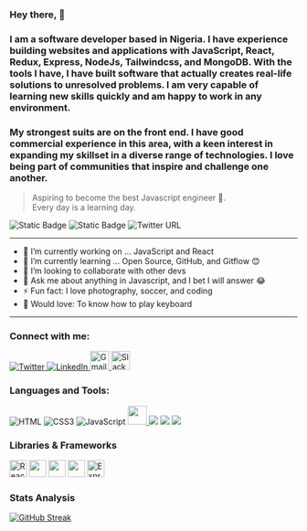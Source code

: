### Hey there, 👋

### I am a software developer based in Nigeria. I have experience building websites and applications with JavaScript, React, Redux, Express, NodeJs, Tailwindcss, and MongoDB. With the tools I have, I have built software that actually creates real-life solutions to unresolved problems. I am very capable of learning new skills quickly and am happy to work in any environment.

### My strongest suits are on the front end. I have good commercial experience in this area, with a keen interest in expanding my skillset in a diverse range of technologies. I love being part of communities that inspire and challenge one another.

>Aspiring to become the best Javascript engineer 🚀.<br/>
>Every day is a learning day.


![Static Badge](https://img.shields.io/badge/learn-20%25-blue)
![Static Badge](https://img.shields.io/badge/practice-80%25-green)
![Twitter URL](https://img.shields.io/twitter/url?url=https%3A%2F%2Ftwitter.com%2Fabellmanuell)

---
- 🔭 I’m currently working on ... JavaScript and React
- 🌱 I’m currently learning ... Open Source, GitHub, and Gitflow 😊
- 👯 I’m looking to collaborate with other devs
- 💬 Ask me about anything in Javascript, and I bet I will answer 😂
- ⚡ Fun fact: I love photography, soccer, and coding
- 🎹 Would love: To know how to play keyboard

***
### Connect with me:

<div>  
  <a href="https://twitter.com/abellmanuell" target="_blank">
    <img src="https://img.icons8.com/color/35/000000/twitter--v2.png" title="Twitter"/>
  </a>
  <a href="https://linkedin.com/in/abellmanuell" target="blank">
    <img src="https://img.icons8.com/color/35/000000/linkedin.png" title="LinkedIn"/>
  </a>
  <a href="mailto:mannydev02@gmail.com" target="_blank">
    <img src="https://img.icons8.com/?size=1x&id=qyRpAggnV0zH&format=png" width="33" title="Gmail"/>
  </a>
  <a href="#" target="_blank">
    <img src="https://img.icons8.com/?size=1x&id=19978&format=png" width="33" title="Slack"/>
  </a>
</div>

### Languages and Tools:

<div>
  <img src="https://img.icons8.com/color/35/000000/html-5--v1.png" title="HTML"/> 
  <img src="https://img.icons8.com/color/35/000000/css3.png" title="CSS3"/> 
  <img src="https://img.icons8.com/color/35/000000/javascript--v1.png" title="JavaScript"/>
  <a href="#" target="_blank">
    <img src="https://img.icons8.com/?size=1x&id=hsPbhkOH4FMe&format=png" width="33"/>
  </a>
  <img src="https://img.icons8.com/fluency/35/000000/visual-studio-code-2019.png"/>
  <img src="https://img.icons8.com/color/35/000000/git.png"/> 
  <img src="https://img.icons8.com/color/35/000000/github.png"/>
</div>

### Libraries & Frameworks

<div>
  <img src="https://img.icons8.com/?size=512&id=wPohyHO_qO1a&format=png" width="30" title="React.js"/>
  <img src="https://img.icons8.com/?size=1x&id=CIAZz2CYc6Kc&format=png" width="30"/>
  <img src="https://img.icons8.com/?size=512&id=QBqFNfPPB2Kx&format=png" width="30" />
  <img src="https://img.icons8.com/?size=512&id=gFw7X5Tbl3ss&format=png" width="30" />
  <img src="https://img.icons8.com/?size=1x&id=SDVmtZ6VBGXt&format=png" width="30" title="Express.js" />
</div>

### Stats Analysis 
[![GitHub Streak](https://streak-stats.demolab.com?user=abellmanuell&theme=vue)](https://git.io/streak-stats)
